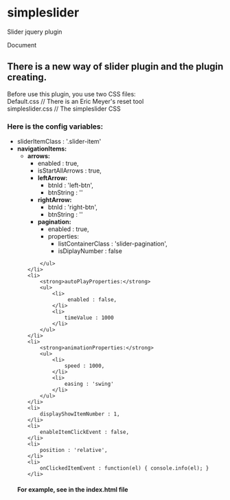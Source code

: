 simpleslider
============

Slider jquery plugin

Document
<h2>
There is a new way of slider plugin and the plugin creating.
</h2>
<p>
Before use this plugin, you use two CSS files:
<br/>Default.css // There is an Eric Meyer's reset tool
<br/>simpleslider.css // The simpleslider CSS
</p>
<h3>
Here is the config variables:
</h3>
<ul>
	<li>
	   sliderItemClass : '.slider-item'
	</li>
	<li>
		<strong>navigationItems:</strong>
		<ul>
			<li>
				<strong>arrows:</strong>
				<ul>
					<li>
						enabled : true,
					</li>
					<li>
						isStartAllArrows : true,
					</li>
					<li>
						<strong>leftArrow:</strong>
						<ul>
							<li>
								btnId : 'left-btn',
							</li>
							<li>
								btnString : ''
							</li>
						</ul>
					</li>
					<li>
						<strong>rightArrow:</strong>
						<ul>
							<li>
								btnId : 'right-btn',
							</li>
							<li>
								btnString : ''
							</li>
						</ul>
					</li>
					<li>
						<strong>pagination:</strong>
						<ul>
							<li>
								enabled : true,
							</li>
							<li>
								<span>properties:</span>
								<ul>
									<li>
										listContainerClass : 'slider-pagination',
									</li>
									<li>
										isDiplayNumber : false
									</li>
								</ul>
							</li>
						</ul>
					</li>
				</ul>
			</li>
			
		</ul>
	</li>
	<li>
		<strong>autoPlayProperties:</strong>
		<ul>
			<li>
				 enabled : false,
			</li>
			<li>
				timeValue : 1000
			</li>
		</ul>
	</li>
	<li>
		<strong>animationProperties:</strong>
		<ul>
			<li>
				speed : 1000,
			</li>
			<li>
				easing : 'swing'
			</li>
		</ul>
	</li>
	<li>	
		displayShowItemNumber : 1,
	</li>
	<li>
		enableItemClickEvent : false,
	</li>
	<li>
		position : 'relative',
	</li>
	<li>
		onClickedItemEvent : function(el) { console.info(el); }
	</li>
</ul>
<h4>
	For example, see in the index.html file
</h4>